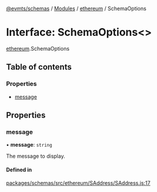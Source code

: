 [@evmts/schemas](../README.md) / [Modules](../modules.md) / [ethereum](../modules/ethereum.md) / SchemaOptions

# Interface: SchemaOptions\<\>

[ethereum](../modules/ethereum.md).SchemaOptions

## Table of contents

### Properties

- [message](ethereum.SchemaOptions.md#message)

## Properties

### message

• **message**: `string`

The message to display.

#### Defined in

[packages/schemas/src/ethereum/SAddress/SAddress.js:17](https://github.com/evmts/evmts-monorepo/blob/main/packages/schemas/src/ethereum/SAddress/SAddress.js#L17)
